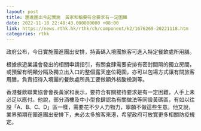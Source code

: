 ```yaml
---
layout: post
title: 團進團出今起實施　黃家和稱要符合要求有一定困難
date: 2022-11-18 22:48:43.000000000 +08:00
link: https://news.rthk.hk/rthk/ch/component/k2/1676269-20221118.htm
categories: rthk
---
```


政府公布，今日實施團進團出安排，持黃碼入境團旅客可進入特定餐飲處所用膳。

根據旅遊業議會發出的相關申請指引，有關食肆需要安排有密封間隔的獨立房間，或預留有明顯分隔及獨立出入口的整個露天座位範圍，亦可以包場方式讓有關旅客用膳，負責招待入境團的餐飲處所員工要做額外核酸檢測等。

香港餐飲聯業協會會長黃家和表示，要符合有關接待要求是有一定困難，人手上未必足以應付。他說，部分酒樓及中小型食肆認為有關做法等同設黃碼區，有如以往設「A、B、C、D」區一樣，需要花不少人力物力，寧願不做這些生意。他又說，業界預期在團進團出安排下，未必太多旅客來港，希望政府可放寬更多相關防疫規定。
